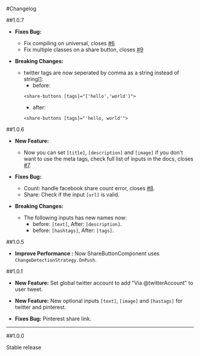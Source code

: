 #Changelog

##1.0.7
   
* **Fixes Bug:** 

    - Fix compiling on universal, closes [#6](https://github.com/MurhafSousli/ng2-sharebuttons/issues/6)
    - Fix multiple classes on a share button, closes [#9](https://github.com/MurhafSousli/ng2-sharebuttons/issues/11)

* **Breaking Changes:**

    - twitter tags are now seperated by comma as a string instead of string[]:
        - before:
        ```
        <share-buttons [tags]="['hello','world']">
        ```
        - after:
        ```
        <share-buttons [tags]="'hello, world'">
        ```

##1.0.6

* **New Feature:** 

    - Now you can set `[title]`, `[description]` and `[image]` if you don't want to use the meta tags, check full list of inputs in the docs, closes [#7](https://github.com/MurhafSousli/ng2-sharebuttons/issues/7).

* **Fixes Bug:** 

    - Count: handle facebook share count error, closes [#8](https://github.com/MurhafSousli/ng2-sharebuttons/issues/8).
    - Share: Check if the input `[url]` is valid.

* **Breaking Changes:**

    - The following inputs has new names now:
        - before: `[text]`, After: `[description]`.
        - before: `[hashtags]`, After: `[tags]`.

##1.0.5

* **Improve Performance :** Now ShareButtonComponent uses `ChangeDetectionStrategy.OnPush`.

##1.0.1

* **New Feature:** Set global twitter account to add "Via @twitterAccount" to user tweet.  
* **New Feature:** New optional inputs `[text]`, `[image]` and `[hastags]` for twitter and pinterest.

* **Fixes Bug:** Pinterest share link. 

*** 

##1.0.0

Stable release